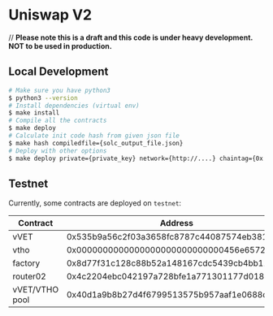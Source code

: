 # Uniswap V2

// **Please note this is a draft and this code is under heavy development. NOT to be used in production.**

## Local Development
```bash
# Make sure you have python3
$ python3 --version
# Install dependencies (virtual env)
$ make install
# Compile all the contracts
$ make deploy
# Calculate init code hash from given json file
$ make hash compiledfile={solc_output_file.json}
# Deploy with other options
$ make deploy private={private_key} network={http://....} chaintag={0x..}
```

## Testnet

Currently, some contracts are deployed on `testnet`:

| Contract       | Address                                    |
| -------------- | ------------------------------------------ |
| vVET           | 0x535b9a56c2f03a3658fc8787c44087574eb381fd |
| vtho           | 0x0000000000000000000000000000456e65726779 |
| factory        | 0x8d77f31c128c88b52a148167cdc5439cb4bb11db |
| router02       | 0x4c2204ebc042197a728bfe1a771301177d018e32 |
| vVET/VTHO pool | 0x40d1a9b8b27d4f6799513575b957aaf1e0688d8a |
